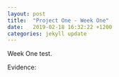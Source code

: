 ```yaml
---
layout: post
title:  "Project One - Week One"
date:   2019-02-18 16:32:22 +1200
categories: jekyll update
---
```

Week One test. 

Evidence:


[jekyll-docs]: https://jekyllrb.com/docs/home
[jekyll-gh]:   https://github.com/jekyll/jekyll
[jekyll-talk]: https://talk.jekyllrb.com/
